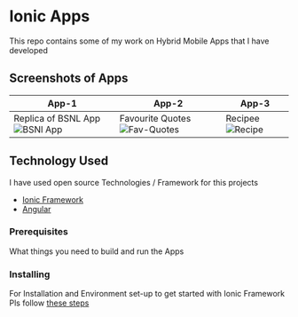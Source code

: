 # Ionic Apps

This repo contains some of my work on Hybrid Mobile Apps that I have developed

## Screenshots of Apps

App-1 | App-2 | App-3
------------ | ------------ | ------------ 
Replica of BSNL App ![BSNl App](https://github.com/pabitrosingh/IonicApps/blob/master/BSNL.PNG) | Favourite Quotes ![Fav-Quotes](https://github.com/pabitrosingh/IonicApps/blob/master/Fav-Quotes.PNG) | Recipee ![Recipe](https://github.com/pabitrosingh/IonicApps/blob/master/Recipee.PNG) 




## Technology Used 

I have used open source Technologies / Framework for this projects 

* [Ionic Framework](https://ionicframework.com/) 
* [Angular](https://angular.io/)

### Prerequisites

What things you need to build and run the Apps


### Installing

For Installation and Environment set-up to get started with Ionic Framework
Pls follow [these steps](https://beta.ionicframework.com/docs/installation/environment)



